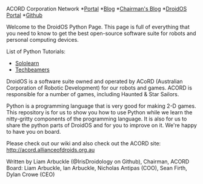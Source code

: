 ACORD Corporation Network
*[Portal](http://allianceofdroids.org.au)
*[Blog](http://blog.allianceofdroids.org.au)
*[Chairman's Blog](http://liam.allianceofdroids.org.au)
*[DroidOS Portal](http://droidos.allianceofdroids.org.au)
*[Github](http://github.com/irisdroidology)

Welcome to the DroidOS Python Page. This page is full of everything that you need to know to get the best open-source software suite for robots and personal computing devices.

List of Python Tutorials:
* [Sololearn](http://sololearn.com)
* [Techbeamers](https://www.techbeamers.com/python-tutorial-step-by-step/#tutorial-list)

DroidOS is a software suite owned and operated by ACoRD (Australian Corporation of Robotic Development) for our robots and games. ACORD is responsible for a number of games, including Haunted & Star Sailors. 

Python is a programming language that is very good for making 2-D games. This repository is for us to show you how to use Python while we learn the nitty-gritty components of the programming language. It is also for us to share the python parts of DroidOS and for you to improve on it. We're happy to have you on board.

Please check out our wiki and also check out the ACORD site: http://acord.allianceofdroids.org.au

Written by Liam Arbuckle (@IrisDroidology on Github), Chairman, ACORD
Board: Liam Arbuckle, Ian Arbuckle, Nicholas Antipas (COO), Sean Firth, Dylan Crowe (CEO)
